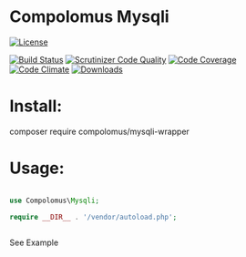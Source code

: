 # Compolomus Mysqli

[![License](https://poser.pugx.org/compolomus/Mysqli/license)](https://packagist.org/packages/compolomus/mysqli-wrapper)

[![Build Status](https://scrutinizer-ci.com/g/Compolomus/Mysqli/badges/build.png?b=master)](https://scrutinizer-ci.com/g/Compolomus/Mysqli/build-status/master)
[![Scrutinizer Code Quality](https://scrutinizer-ci.com/g/Compolomus/Mysqli/badges/quality-score.png?b=master)](https://scrutinizer-ci.com/g/Compolomus/Mysqli/?branch=master)
[![Code Coverage](https://scrutinizer-ci.com/g/Compolomus/Mysqli/badges/coverage.png?b=master)](https://scrutinizer-ci.com/g/Compolomus/Mysqli/?branch=master)
[![Code Climate](https://codeclimate.com/github/Compolomus/Mysqli/badges/gpa.svg)](https://codeclimate.com/github/Compolomus/Mysqli)
[![Downloads](https://poser.pugx.org/compolomus/Mysqli/downloads)](https://packagist.org/packages/compolomus/mysqli-wrapper)

# Install:

composer require compolomus/mysqli-wrapper

# Usage:

```php

use Compolomus\Mysqli;

require __DIR__ . '/vendor/autoload.php';



```

See Example
